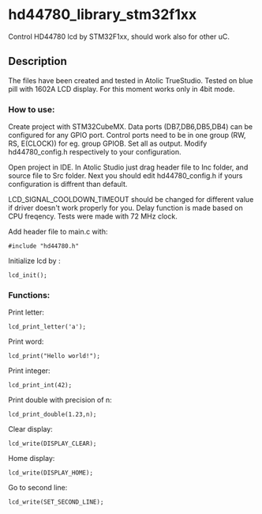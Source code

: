 # hd44780_library_stm32f1xx
Control HD44780 lcd by STM32F1xx, should work also for other uC.
## Description
The files have been created and tested in Atolic TrueStudio. Tested on blue pill with 1602A LCD display. For this moment works only in 4bit mode.
### How to use:
Create project with STM32CubeMX. Data ports (DB7,DB6,DB5,DB4) can be configured for any GPIO port. Control ports need to be in one group
(RW, RS, E(CLOCK)) for eg. group GPIOB. Set all as output. Modify hd44780_config.h respectively to your configuration.

Open project in IDE. In Atolic Studio just drag header file to Inc folder, and source file to Src folder. Next you should edit hd44780_config.h if yours configuration is diffrent than default.

LCD_SIGNAL_COOLDOWN_TIMEOUT should be changed for different value if driver doesn't work properly for you. Delay function is made based on CPU freqency. Tests were made with 72 MHz clock. 

Add header file to main.c with:
```
#include "hd44780.h"
```

Initialize lcd by :
```
lcd_init();
```
### Functions:
Print letter:
```
lcd_print_letter('a');
```
Print word:
```
lcd_print("Hello world!");
```
Print integer:
```
lcd_print_int(42);
```
Print double with precision of n:
```
lcd_print_double(1.23,n);
```
Clear display:
```
lcd_write(DISPLAY_CLEAR);
```
Home display:
```
lcd_write(DISPLAY_HOME);
```
Go to second line:
```
lcd_write(SET_SECOND_LINE);
```

